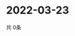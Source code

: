 # 2022-03-23
  共 0条

  <!-- BEGIN -->
  <!-- 最后更新时间Wed Mar 23 2022 05:04:29 GMT+0000 (Coordinated Universal Time) -->
  
  <!-- END -->
  
  